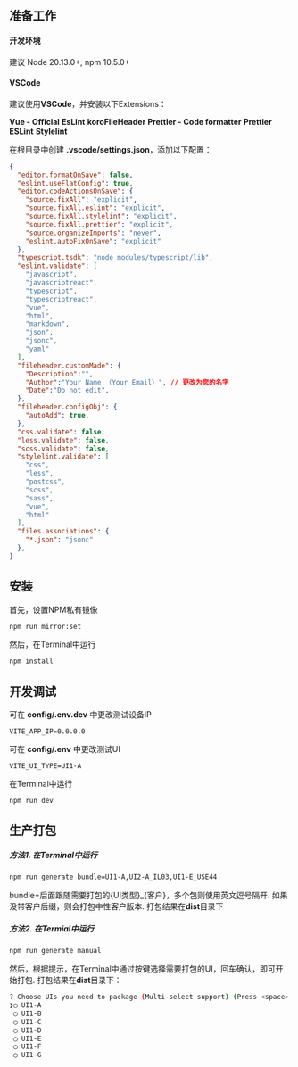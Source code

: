 ## 准备工作

#### 开发环境
建议 Node 20.13.0+, npm 10.5.0+

#### VSCode
建议使用**VSCode**，并安装以下Extensions：

**Vue - Official**
**EsLint**
**koroFileHeader**
**Prettier - Code formatter**
**Prettier ESLint**
**Stylelint**

在根目录中创建 **.vscode/settings.json**，添加以下配置：
```json
{
  "editor.formatOnSave": false,
  "eslint.useFlatConfig": true,
  "editor.codeActionsOnSave": {
    "source.fixAll": "explicit",
    "source.fixAll.eslint": "explicit",
    "source.fixAll.stylelint": "explicit",
    "source.fixAll.prettier": "explicit",
    "source.organizeImports": "never",
    "eslint.autoFixOnSave": "explicit"
  },
  "typescript.tsdk": "node_modules/typescript/lib",
  "eslint.validate": [
    "javascript",
    "javascriptreact",
    "typescript",
    "typescriptreact",
    "vue",
    "html",
    "markdown",
    "json",
    "jsonc",
    "yaml"
  ],
  "fileheader.customMade": {
    "Description":"",
    "Author":"Your Name （Your Email）", // 更改为您的名字
    "Date":"Do not edit",
  },
  "fileheader.configObj": {
    "autoAdd": true,
  },
  "css.validate": false,
  "less.validate": false,
  "scss.validate": false,
  "stylelint.validate": [
    "css",
    "less",
    "postcss",
    "scss",
    "sass",
    "vue",
    "html"
  ],
  "files.associations": {
    "*.json": "jsonc"
  },
}
```

## 安装

首先，设置NPM私有镜像
```bash
npm run mirror:set
```

然后，在Terminal中运行
```bash
npm install
```

## 开发调试

可在 **config/.env.dev** 中更改测试设备IP
```
VITE_APP_IP=0.0.0.0
```

可在 **config/.env** 中更改测试UI
```
VITE_UI_TYPE=UI1-A
```

在Terminal中运行
```bash
npm run dev
```

## 生产打包

##### 方法1. 在Terminal中运行
```bash
npm run generate bundle=UI1-A,UI2-A_IL03,UI1-E_USE44
```

bundle=后面跟随需要打包的{UI类型}_{客户}，多个包则使用英文逗号隔开. 如果没带客户后缀，则会打包中性客户版本. 打包结果在**dist**目录下

##### 方法2. 在Termial中运行
```bash
npm run generate manual
```

然后，根据提示，在Terminal中通过按键选择需要打包的UI，回车确认，即可开始打包. 打包结果在**dist**目录下：
```bash
? Choose UIs you need to package (Multi-select support) (Press <space> to select, <a> to toggle all, <i> to invert selection, and <enter> to proceed)
❯◯ UI1-A
 ◯ UI1-B
 ◯ UI1-C
 ◯ UI1-D
 ◯ UI1-E
 ◯ UI1-F
 ◯ UI1-G
```
